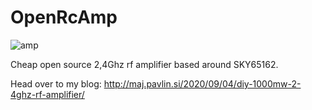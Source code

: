 # OpenRcAmp
![amp](http://maj.pavlin.si/wp-content/uploads/2020/10/IMG_7352-1024x806.jpg)

Cheap open source 2,4Ghz rf amplifier based around SKY65162.

Head over to my blog: http://maj.pavlin.si/2020/09/04/diy-1000mw-2-4ghz-rf-amplifier/
